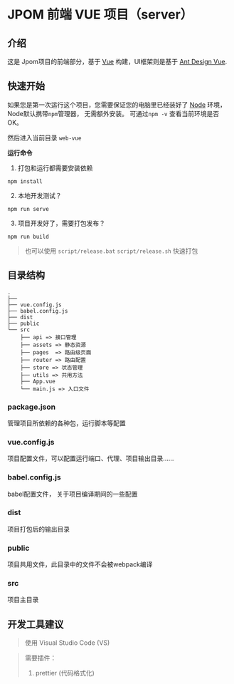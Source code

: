 # JPOM 前端 VUE 项目（server）

## 介绍

这是 Jpom项目的前端部分，基于 [Vue](https://cn.vuejs.org/) 构建，UI框架则是基于 [Ant Design Vue](https://www.antdv.com/docs/vue/introduce-cn/).



## 快速开始

如果您是第一次运行这个项目，您需要保证您的电脑里已经装好了 [Node](http://nodejs.cn/) 环境，Node默认携带`npm`管理器， 无需额外安装。 可通过`npm -v` 查看当前环境是否OK。

然后进入当前目录 `web-vue`

**运行命令**

1. 打包和运行都需要安装依赖

```
npm install
```

2. 本地开发测试？

```
npm run serve
```

3. 项目开发好了，需要打包发布？

```
npm run build
```

> 也可以使用 `script/release.bat` `script/release.sh` 快速打包


## 目录结构

```
.
├── 
├── vue.config.js
├── babel.config.js
├── dist
├── public
└── src
    ├── api => 接口管理
    ├── assets => 静态资源
    ├── pages  => 路由级页面
    ├── router => 路由配置
    ├── store => 状态管理
    ├── utils => 共用方法
    ├── App.vue 
    └── main.js => 入口文件
```

### package.json

管理项目所依赖的各种包，运行脚本等配置

### vue.config.js

项目配置文件，可以配置运行端口、代理、项目输出目录......

### babel.config.js

babel配置文件， 关于项目编译期间的一些配置

### dist

项目打包后的输出目录

### public

项目共用文件，此目录中的文件不会被webpack编译

### src

项目主目录



## 开发工具建议

> 使用 Visual Studio Code (VS)

> 需要插件：
> 1. prettier (代码格式化)


